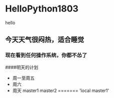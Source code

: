 # HelloPython1803
hello

## 今天天气很闷热，适合睡觉

### 现在看到任何操作系统，你都不怂了

####明天的计划
- 周一至周五
- 周六
- 周天
master1
master2
=======
'local master1'
